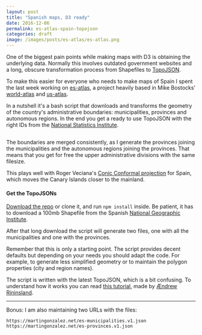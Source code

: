 ```yaml
---
layout: post
title: "Spanish maps, D3 ready"
date: 2016-12-06
permalink: es-atlas-spain-topojson
categories: draft
image: /images/posts/es-atlas/es-atlas.png
---
```

One of the biggest pain points while making maps with D3 is obtaining the underlying data. Normally this involves outdated government websites and a long, obscure transformation process from Shapefiles to [TopoJSON](https://github.com/topojson/topojson).

To make this easier for everyone who needs to make maps of Spain I spent the last week working on [es-atlas](https://github.com/martgnz/es-atlas), a project heavily based in Mike Bostocks' [world-atlas](https://github.com/topojson/world-atlas) and [us-atlas](https://github.com/topojson/us-atlas).

In a nutshell it's a bash script that downloads and transforms the geometry of the country's administrative boundaries: municipalities, provinces and autonomous regions. In the end you get a ready to use TopoJSON with the right IDs from the [National Statistics Institute](http://www.ine.es/en/welcome.shtml).

<a href="https://github.com/martgnz/es-atlas"><img class="img-responsive b-lazy m-t-2"  src="data:image/gif;base64,R0lGODlhAQABAAAAACH5BAEKAAEALAAAAAABAAEAAAICTAEAOw==" data-src="https://cloud.githubusercontent.com/assets/1236790/20868824/69a60934-ba65-11e6-8591-ddcc1e93b157.png" /></a>

The boundaries are merged consistently, as I generate the provinces joining the municipalities and the autonomous regions joining the provinces. That means that you get for free the upper administrative divisions with the same filesize.

This plays well with Roger Veciana's [Conic Conformal projection](https://github.com/rveciana/d3-composite-projections) for Spain, which moves the Canary Islands closer to the mainland.

#### Get the TopoJSONs
[Download the repo](https://github.com/martgnz/es-atlas) or clone it, and run `npm install` inside. Be patient, it has to download a 100mb Shapefile from the Spanish [National Geographic Institute](http://centrodedescargas.cnig.es/CentroDescargas/equipamiento.do?method=mostrarEquipamiento).

After that long download the script will generate two files, one with all the municipalities and one with the provinces.

Remember that this is only a starting point. The script provides decent defaults but depending on your needs you should adapt the code. For example, to generate less simplified geometry or to maintain the polygon properties (city and region names).

The script is written with the latest TopoJSON, which is a bit confusing. To understand how it works you can read [this tutorial](https://medium.com/@aendrew/creating-topojson-using-d3-v4-10838d1a9538#.41v8a1j94), made by [Ændrew Rininsland](https://twitter.com/aendrew).

---

Bonus: I am also maintaining two URLs with the files:

```shell
https://martingonzalez.net/es-municipalities.v1.json
https://martingonzalez.net/es-provinces.v1.json
``` 
